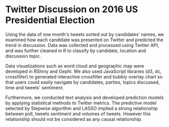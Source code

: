 # Twitter Discussion on 2016 US Presidential Election
Using the data of one month's tweets sorted out by candidates' names, we examined how each candidate was presented on Twitter and predicted the trend in discussion. Data was collected and processed using Twitter API, and was further cleaned in R to classify by candidate, location and discussion topic.

Data visualizations such as word cloud and geographic map were developed in RShiny and Gephi. We also used JavaScript libraries (d3, dc, crossfilter) to generated interactive crossfilter and bubbly overlay chart so that users could easily navigate by candidates, parties, topics discussed, time and tweets' sentiment.

Furthermore, we conducted text analysis and developed prediction models by applying statistical methods to Twitter metrics. The predictive model selected by Stepwise algorithm and LASSO implied a strong relationship between poll, tweets sentiment and volumes of tweets. However this relationship should not be considered as any causal relationship. 
